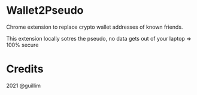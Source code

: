 # Wallet2Pseudo
Chrome extension to replace crypto wallet addresses of known friends. 

This extension locally sotres the pseudo, no data gets out of your laptop => 100% secure

# Credits
2021 @guillim